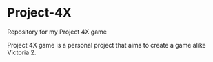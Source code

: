 # Project-4X
Repository for my Project 4X game

Project 4X game is a personal project that aims to create a game alike Victoria 2.
